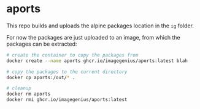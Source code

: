 # aports

This repo builds and uploads the alpine packages location in the `ig` folder.

For now the packages are just uploaded to an image, from which the packages can be extracted:

```bash
# create the container to copy the packages from
docker create --name aports ghcr.io/imagegenius/aports:latest blah

# copy the packages to the current directory
docker cp aports:/out/* .

# cleanup
docker rm aports
docker rmi ghcr.io/imagegenius/aports:latest
```

